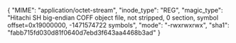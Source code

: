 {
  "MIME": "application/octet-stream",
  "inode_type": "REG",
  "magic_type": "Hitachi SH big-endian COFF object file, not stripped, 0 section, symbol offset=0x19000000, -1471574722 symbols",
  "mode": "-rwxrwxrwx",
  "sha1": "fabb715fd030d81f0640d7ebd3f643aa4468b3ad"
}
